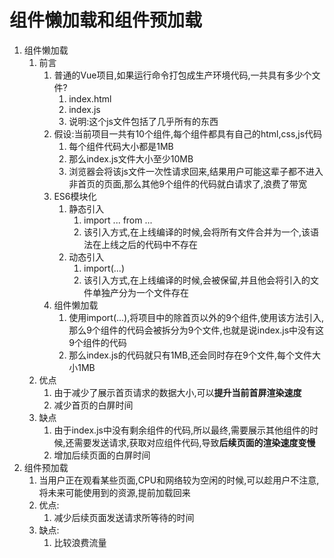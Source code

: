 # 组件懒加载和组件预加载

1. 组件懒加载
   1. 前言
      1. 普通的Vue项目,如果运行命令打包成生产环境代码,一共具有多少个文件?
         1. index.html
         2. index.js
         3. 说明:这个js文件包括了几乎所有的东西
      2. 假设:当前项目一共有10个组件,每个组件都具有自己的html,css,js代码
         1. 每个组件代码大小都是1MB
         2. 那么index.js文件大小至少10MB
         3. 浏览器会将该js文件一次性请求回来,结果用户可能这辈子都不进入非首页的页面,那么其他9个组件的代码就白请求了,浪费了带宽
      3. ES6模块化
         1. 静态引入
            1. import ... from ...
            2. 该引入方式,在上线编译的时候,会将所有文件合并为一个,该语法在上线之后的代码中不存在
         2. 动态引入
            1. import(...)
            2. 该引入方式,在上线编译的时候,会被保留,并且他会将引入的文件单独产分为一个文件存在
      4. 组件懒加载
         1. 使用import(...),将项目中的除首页以外的9个组件,使用该方法引入,那么9个组件的代码会被拆分为9个文件,也就是说index.js中没有这9个组件的代码
         2. 那么index.js的代码就只有1MB,还会同时存在9个文件,每个文件大小1MB
   2. 优点
      1. 由于减少了展示首页请求的数据大小,可以**提升当前首屏渲染速度**
      2. 减少首页的白屏时间
   3. 缺点
      1. 由于index.js中没有剩余组件的代码,所以最终,需要展示其他组件的时候,还需要发送请求,获取对应组件代码,导致**后续页面的渲染速度变慢**
      2. 增加后续页面的白屏时间
2. 组件预加载
   1. 当用户正在观看某些页面,CPU和网络较为空闲的时候,可以趁用户不注意,将未来可能使用到的资源,提前加载回来
   2. 优点:
      1. 减少后续页面发送请求所等待的时间
   3. 缺点:
      1. 比较浪费流量

